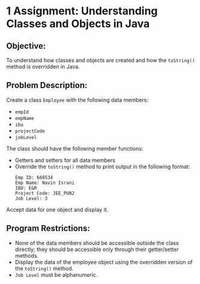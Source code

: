 # 1 Assignment: Understanding Classes and Objects in Java

## Objective:
To understand how classes and objects are created and how the `toString()` method is overridden in Java.

## Problem Description:
Create a class `Employee` with the following data members:
- `empId`
- `empName`
- `ibu`
- `projectCode`
- `jobLevel`

The class should have the following member functions:
- Getters and setters for all data members
- Override the `toString()` method to print output in the following format:
  ```
  Emp ID: 608534
  Emp Name: Navin Israni
  IBU: E&R
  Project Code: JEE_PUN2
  Job Level: 3
  ```

Accept data for one object and display it.

## Program Restrictions:
- None of the data members should be accessible outside the class directly; they should be accessible only through their getter/setter methods.
- Display the data of the employee object using the overridden version of the `toString()` method.
- `Job Level` must be alphanumeric.
